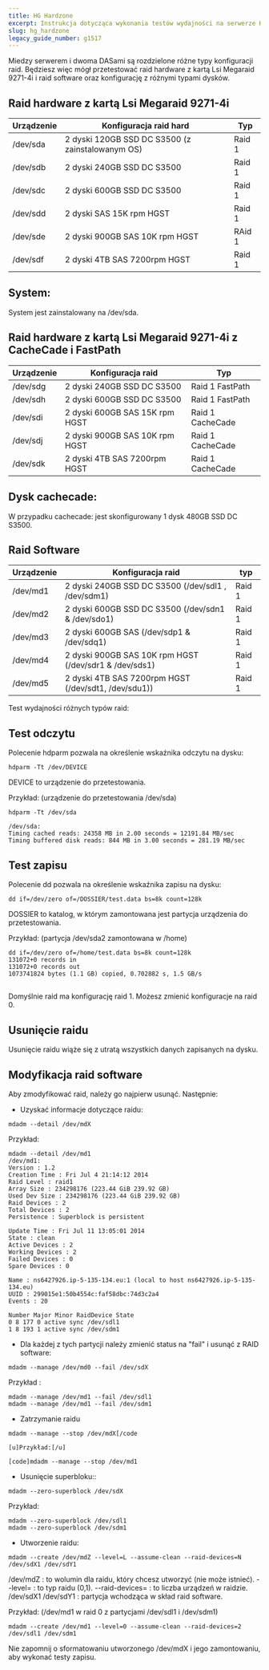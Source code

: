 ```yaml
---
title: HG Hardzone
excerpt: Instrukcja dotycząca wykonania testów wydajności na serwerze HG Hardzone
slug: hg_hardzone
legacy_guide_number: g1517
---
```


Miedzy serwerem i dwoma DASami są rozdzielone różne typy konfiguracji raid. Będziesz więc mógł przetestować raid hardware z kartą Lsi Megaraid 9271-4i i raid software oraz konfigurację z różnymi typami dysków.

## Raid hardware z kartą Lsi Megaraid 9271-4i
|Urządzenie|Konfiguracja raid hard|Typ|
|---|---|---|
|/dev/sda|2 dyski 120GB SSD DC S3500 (z zainstalowanym OS)|Raid 1|
|/dev/sdb|2 dyski 240GB  SSD DC S3500|Raid 1|
|/dev/sdc|2 dyski 600GB SSD DC S3500|Raid 1|
|/dev/sdd|2 dyski SAS 15K rpm HGST|Raid 1|
|/dev/sde|2 dyski 900GB SAS 10K rpm HGST|RAid 1|
|/dev/sdf|2 dyski 4TB SAS 7200rpm HGST|Raid 1|



## System:
System jest zainstalowany na /dev/sda.


## Raid hardware z kartą Lsi Megaraid 9271-4i z CacheCade i FastPath
|Urządzenie|Konfiguracja raid|Typ|
|---|---|---|
|/dev/sdg|2 dyski 240GB SSD DC S3500|Raid 1 FastPath|
|/dev/sdh|2 dyski 600GB SSD DC S3500|Raid 1 FastPath|
|/dev/sdi|2 dyski 600GB SAS 15K rpm HGST|Raid 1 CacheCade|
|/dev/sdj|2 dyski 900GB SAS 10K rpm HGST|Raid 1 CacheCade|
|/dev/sdk|2 dyski 4TB SAS 7200rpm HGST|Raid 1 CacheCade|



## Dysk cachecade:
W przypadku cachecade: jest skonfigurowany 1 dysk 480GB SSD DC S3500.


## Raid Software
|Urządzenie|Konfiguracja raid|typ|
|---|---|---|
|/dev/md1|2 dyski 240GB SSD DC S3500 (/dev/sdl1 , /dev/sdm1)|Raid 1|
|/dev/md2|2 dyski 600GB SSD DC S3500 (/dev/sdn1 & /dev/sdo1)|Raid 1|
|/dev/md3|2 dyski 600GB SAS (/dev/sdp1 & /dev/sdq1)|Raid 1|
|/dev/md4|2 dyski 900GB SAS 10K rpm HGST (/dev/sdr1 & /dev/sds1)|Raid 1|
|/dev/md5|2 dyski 4TB SAS 7200rpm HGST (/dev/sdt1, /dev/sdu1))|Raid 1|



Test wydajności różnych typów raid:

## Test odczytu
Polecenie hdparm pozwala na określenie wskaźnika odczytu na dysku:


```
hdparm -Tt /dev/DEVICE
```


DEVICE to urządzenie do przetestowania.

Przykład: (urządzenie do przetestowania /dev/sda)


```
hdparm -Tt /dev/sda

/dev/sda:
Timing cached reads: 24358 MB in 2.00 seconds = 12191.84 MB/sec
Timing buffered disk reads: 844 MB in 3.00 seconds = 281.19 MB/sec
```




## Test zapisu
Polecenie dd pozwala na określenie wskaźnika zapisu na dysku:


```
dd if=/dev/zero of=/DOSSIER/test.data bs=8k count=128k
```


DOSSIER to katalog, w którym zamontowana jest partycja urządzenia do przetestowania.

Przykład: (partycja /dev/sda2 zamontowana w /home)


```
dd if=/dev/zero of=/home/test.data bs=8k count=128k
131072+0 records in
131072+0 records out
1073741824 bytes (1.1 GB) copied, 0.702882 s, 1.5 GB/s
```




## 
Domyślnie raid ma konfigurację raid 1. Możesz zmienić konfiguracje na raid 0.

## Usunięcie raidu
Usunięcie raidu wiąże się z utratą wszystkich danych zapisanych na dysku.


## Modyfikacja raid software
Aby zmodyfikować raid, należy go najpierw usunąć. Następnie:


- Uzyskać informacje dotyczące raidu:


```
mdadm --detail /dev/mdX
```


Przykład:


```
mdadm --detail /dev/md1
/dev/md1:
Version : 1.2
Creation Time : Fri Jul 4 21:14:12 2014
Raid Level : raid1
Array Size : 234298176 (223.44 GiB 239.92 GB)
Used Dev Size : 234298176 (223.44 GiB 239.92 GB)
Raid Devices : 2
Total Devices : 2
Persistence : Superblock is persistent

Update Time : Fri Jul 11 13:05:01 2014
State : clean
Active Devices : 2
Working Devices : 2
Failed Devices : 0
Spare Devices : 0

Name : ns6427926.ip-5-135-134.eu:1 (local to host ns6427926.ip-5-135-134.eu)
UUID : 299015e1:50b4554c:faf58dbc:74d3c2a4
Events : 20

Number Major Minor RaidDevice State
0 8 177 0 active sync /dev/sdl1
1 8 193 1 active sync /dev/sdm1
```


- Dla każdej z tych partycji należy zmienić status na "fail" i usunąć z RAID software:


```
mdadm --manage /dev/md0 --fail /dev/sdX
```


Przykład :


```
mdadm --manage /dev/md1 --fail /dev/sdl1
mdadm --manage /dev/md1 --fail /dev/sdm1
```


- Zatrzymanie raidu


```
mdadm --manage --stop /dev/mdX[/code

[u]Przykład:[/u]

[code]mdadm --manage --stop /dev/md1
```


- Usunięcie superbloku::


```
mdadm --zero-superblock /dev/sdX
```


Przykład:


```
mdadm --zero-superblock /dev/sdl1
mdadm --zero-superblock /dev/sdm1
```


- Utworzenie raidu:


```
mdadm --create /dev/mdZ --level=L --assume-clean --raid-devices=N /dev/sdX1 /dev/sdY1
```


/dev/mdZ : to wolumin dla raidu, który chcesz utworzyć (nie może istnieć).
--level= : to typ raidu (0,1).
--raid-devices= : to liczba urządzeń w raidzie.
/dev/sdX1 /dev/sdY1 : partycja wchodząca w skład raid software.

Przykład: (/dev/md1 w raid 0 z partycjami /dev/sdl1 i /dev/sdm1)


```
mdadm --create /dev/md1 --level=0 --assume-clean --raid-devices=2 /dev/sdl1 /dev/sdm1
```



Nie zapomnij o sformatowaniu utworzonego /dev/mdX i jego zamontowaniu, aby wykonać testy zapisu.

